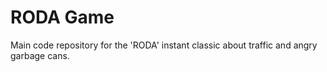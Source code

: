 # RODA Game

Main code repository for the 'RODA' instant classic about traffic and angry garbage cans.